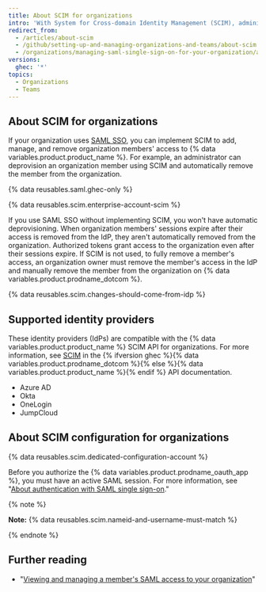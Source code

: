 ```yaml
---
title: About SCIM for organizations
intro: 'With System for Cross-domain Identity Management (SCIM), administrators can automate the exchange of user identity information between systems.'
redirect_from:
  - /articles/about-scim
  - /github/setting-up-and-managing-organizations-and-teams/about-scim
  - /organizations/managing-saml-single-sign-on-for-your-organization/about-scim
versions:
  ghec: '*'
topics:
  - Organizations
  - Teams
---
```


## About SCIM for organizations

If your organization uses [SAML SSO](/articles/about-identity-and-access-management-with-saml-single-sign-on), you can implement SCIM to add, manage, and remove organization members' access to {% data variables.product.product_name %}. For example, an administrator can deprovision an organization member using SCIM and automatically remove the member from the organization.

{% data reusables.saml.ghec-only %}

{% data reusables.scim.enterprise-account-scim %}

If you use SAML SSO without implementing SCIM, you won't have automatic deprovisioning. When organization members' sessions expire after their access is removed from the IdP, they aren't automatically removed from the organization. Authorized tokens grant access to the organization even after their sessions expire. If SCIM is not used, to fully remove a member's access, an organization owner must remove the member's access in the IdP and manually remove the member from the organization on {% data variables.product.prodname_dotcom %}.

{% data reusables.scim.changes-should-come-from-idp %}

## Supported identity providers

These identity providers (IdPs) are compatible with the {% data variables.product.product_name %} SCIM API for organizations. For more information, see [SCIM](/rest/scim) in the {% ifversion ghec %}{% data variables.product.prodname_dotcom %}{% else %}{% data variables.product.product_name %}{% endif %} API documentation.
- Azure AD
- Okta
- OneLogin
- JumpCloud

## About SCIM configuration for organizations

{% data reusables.scim.dedicated-configuration-account %}

Before you authorize the {% data variables.product.prodname_oauth_app %}, you must have an active SAML session. For more information, see "[About authentication with SAML single sign-on](/authentication/authenticating-with-saml-single-sign-on/about-authentication-with-saml-single-sign-on#about-oauth-apps-github-apps-and-saml-sso)."

{% note %}

**Note:** {% data reusables.scim.nameid-and-username-must-match %}

{% endnote %} 

## Further reading

- "[Viewing and managing a member's SAML access to your organization](/github/setting-up-and-managing-organizations-and-teams//viewing-and-managing-a-members-saml-access-to-your-organization)"
